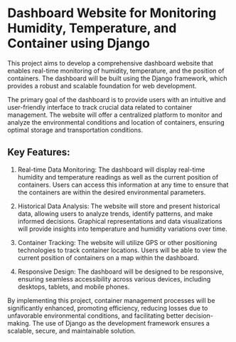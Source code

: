 
# Dashboard Website for Monitoring Humidity, Temperature, and Container using Django

This project aims to develop a comprehensive dashboard website that enables real-time monitoring of humidity, temperature, and the position of containers. The dashboard will be built using the Django framework, which provides a robust and scalable foundation for web development.

The primary goal of the dashboard is to provide users with an intuitive and user-friendly interface to track crucial data related to container management. The website will offer a centralized platform to monitor and analyze the environmental conditions and location of containers, ensuring optimal storage and transportation conditions.

## Key Features:

1. Real-time Data Monitoring: The dashboard will display real-time humidity and temperature readings as well as the current position of containers. Users can access this information at any time to ensure that the containers are within the desired environmental parameters.

2. Historical Data Analysis: The website will store and present historical data, allowing users to analyze trends, identify patterns, and make informed decisions. Graphical representations and data visualizations will provide insights into temperature and humidity variations over time.

3. Container Tracking: The website will utilize GPS or other positioning technologies to track container locations. Users will be able to view the current position of containers on a map within the dashboard.

4. Responsive Design: The dashboard will be designed to be responsive, ensuring seamless accessibility across various devices, including desktops, tablets, and mobile phones.

By implementing this project, container management processes will be significantly enhanced, promoting efficiency, reducing losses due to unfavorable environmental conditions, and facilitating better decision-making. The use of Django as the development framework ensures a scalable, secure, and maintainable solution.
